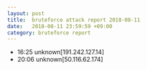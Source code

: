 ```yaml
---
layout: post
title:  bruteforce attack report 2018-08-11
date:   2018-08-11 23:59:59 +09:00
category: bruteforce report
---
```


* 16:25 unknown[191.242.127.14]
* 20:06 unknown[50.116.62.174]
